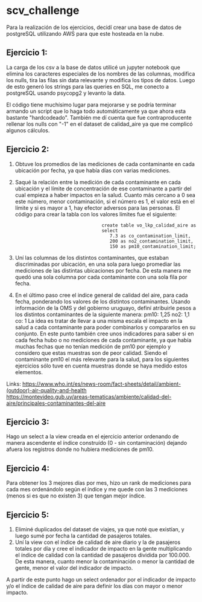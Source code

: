 # scv_challenge

Para la realización de los ejercicios, decidí crear una base de datos de postgreSQL utilizando AWS para que este hosteada en la nube.

## Ejercicio 1:

La carga de los csv a la base de datos utilicé un jupyter notebook que elimina los caracteres especiales de los nombres de las columnas, modifica los nulls, tira las filas sin data relevante y modifica los tipos de datos. Luego de esto generó los strings para las queries en SQL, me conecto a postgreSQL usando psycopg2 y levanto la data.

El código tiene muchísimo lugar para mejorarse y se podría terminar armando un script que lo haga todo automáticamente ya que ahora esta bastante "hardcodeado". También me dí cuenta que fue contraproducente rellenar los nulls con "-1" en el dataset de calidad_aire ya que me complicó algunos cálculos.

## Ejercicio 2:

1) Obtuve los promedios de las mediciones de cada contaminante en cada ubicación por fecha, ya que había días con varias mediciones.  
2) Saqué la relación entre la medición de cada contaminante en cada ubicación y el límite de concentración de ese contaminante a partir del cual empieza a haber impactos en la salud. Cuanto más cercano a 0 sea este número, menor contaminación, si el número es 1, el valor está en el límite y si es mayor a 1, hay efector adversos para las personas. El código para crear la tabla con los valores límites fue el siguiente:

                                       create table vo_lkp_calidad_aire as
                                       select
                                          7.3 as co_contamination_limit,
                                          200 as no2_contamination_limit,
                                          150 as pm10_contamination_limit;

4) Uní las columnas de los distintos contaminantes, que estaban discriminadas por ubicación, en una sola para luego promediar las mediciones de las distintas ubicaciones por fecha. De esta manera me quedó una sola columna por cada contaminante con una sola fila por fecha.
5) En el último paso cree el indice general de calidad del aire, para cada fecha, ponderando los valores de los distintos contaminantes. Usando información de la OMS y del gobierno uruguayo, definí atribuirle pesos a los distintos contaminantes de la siguiente manera:
          pm10: 1,25
          no2: 1,1
          co: 1
La idea es tratar de llevar a una misma escala el impacto en la salud a cada contaminante para poder combinarlos y compararlos en su conjunto. 
En este punto también cree unos indicadores para saber si en cada fecha hubo o no mediciones de cada contaminante, ya que había muchas fechas que no tenían medición de pm10 por ejemplo y considero que estas muestras son de peor calidad. Siendo el contaminante pm10 el más relevante para la salud, para los siguientes ejercicios sólo tuve en cuenta muestras donde se haya medido estos elementos.

Links:
      https://www.who.int/es/news-room/fact-sheets/detail/ambient-(outdoor)-air-quality-and-health  \
      https://montevideo.gub.uy/areas-tematicas/ambiente/calidad-del-aire/principales-contaminantes-del-aire

## Ejercicio 3:

Hago un select a la view creada en el ejercicio anterior ordenando de manera ascendente el índice construído (0 - sin contaminación) dejando afuera los registros donde no hubiera mediciones de pm10.

## Ejercicio 4:

Para obtener los 3 mejores días por mes, hizo un rank de mediciones para cada mes ordenándolo según el índice y me quede con las 3 mediciones (menos si es que no existen 3) que tengan mejor índice.

## Ejercicio 5:

1) Eliminé duplicados del dataset de viajes, ya que noté que existían, y luego sumé por fecha la cantidad de pasajeros totales. 
2) Uní la view con el índice de calidad de aire diario y la de pasajeros totales por día y cree el indicador de impacto en la gente multiplicando el índice de calidad con la cantidad de pasajeros dividida por 100.000. De esta manera, cuanto menor la contaminación o menor la cantidad de gente, menor el valor del indicador de impacto. 

A partir de este punto hago un select ordenador por el indicador de impacto y/o el índice de calidad de aire para definir los días con mayor o menor impacto. 
